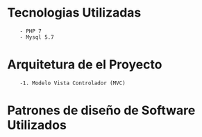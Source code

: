 # Tecnologias Utilizadas
		- PHP 7
		- Mysql 5.7

# Arquitetura de el Proyecto
		-1. Modelo Vista Controlador (MVC)
	
# Patrones de diseño de Software Utilizados

	
